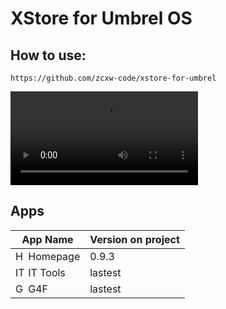 # XStore for Umbrel OS

## How to use:

```text
https://github.com/zcxw-code/xstore-for-umbrel
```

<video controls src="https://user-images.githubusercontent.com/10330103/197889452-e5cd7e96-3233-4a09-b475-94b754adc7a3.mp4" title="Title"></video>



## Apps

| App Name            | Version on project | 
| ------------------- | ------- | 
| <img alt="Homepage" src="https://github.com/zcxw-code/xstore-for-umbrel-assets/raw/main/icons/homepage.svg" width="16">  Homepage            | 0.9.3   |
| <img alt="IT Tools" src="https://github.com/zcxw-code/xstore-for-umbrel-assets/raw/main/icons/it-tools.svg" width="16">  IT Tools            | lastest | 
| <img alt="G4F" src="https://github.com/zcxw-code/xstore-for-umbrel-assets/raw/main/icons/g4f.svg" width="16">  G4F                 | lastest  | 

